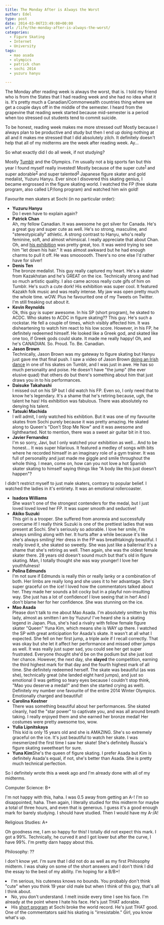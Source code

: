 ```yaml
---
title: The Monday After is Always the Worst
author: Edel
type: post
date: 2014-03-06T23:49:08+00:00
url: /life/the-monday-after-is-always-the-worst/
categories:
  - Figure Skating
  - Internet
  - University
tags:
  - mao asada
  - olympics
  - patrick chan
  - sochi 2014
  - yuzuru hanyu

---
```

The Monday after reading week is always the worst, that is. I told my friend who is from the States that I had reading week and she had no idea what it is. It's pretty much a Canadian/Commonwealth countries thing where we get a couple days off in the middle of the semester. I heard from the grapevine that reading week started because mid-semester is a period when too stressed out students tend to commit suicide.

To be honest, reading week makes me more stressed out! Mostly because I always plan to be productive and study but then I end up doing nothing at all and it makes me stressed that I did absolutely zilch. It definitely doesn't help that all of my midterms are the week after reading week. Ay...

So what exactly did I do all week, if not studying?

Mostly [Tumblr][1] and the Olympics. I'm usually not a big sports fan but this year I found myself really invested! Mostly because of the super cute<sup class="footnote"><a href="#foot_ajs-fn-id_1-593" id="back_ajs-fn-id_1-593">1</a></sup> and super adorable<sup class="footnote"><a href="#foot_ajs-fn-id_2-593" id="back_ajs-fn-id_2-593">2</a></sup> and super talented<sup class="footnote"><a href="#foot_ajs-fn-id_3-593" id="back_ajs-fn-id_3-593">3</a></sup> Japanese figure skater and gold medalist, Yuzuru Hanyu. Ever since I disovered this skating genius, I became engrossed in the figure skating world. I watched the FP (free skate program, also called LP/long program) and watched him win gold!

Favourite men skaters at Sochi (in no particular order):

  * **Yuzuru Hanyu**  
    Do I even have to explain again?
  * **Patrick Chan**  
    Ah, my fellow Canadian. It was awesome he got silver for Canada. He's a great guy and super cute as well. He's so strong, masculine, and "stereotypically" athletic. A strong contrast to Hanyu, who's really feminine, soft, and almost whimsical. I really appreciate that about Chan. Oh, and [his exhibition][2] was pretty great, too. It was weird trying to see him "let down his hair." It was almost awkward but he had enough charms to pull it off. He was smoooooth. There's no one else I'd rather have for silver!
  * **Denis Ten**  
    The bronze medalist. This guy really captured my heart. He's a skater from Kazakhstan and he's GREAT on the ice. Technically strong and had so much artistic quality. I also came across really cute gifs of him on Tumblr. He's such a cute dork! His exhibition was super cool. It featured Kazakh folk music and was really intense. My jaw was open pretty much the whole time. wOW. Plus he favourited one of my Tweets on Twitter. I'm still freaking out about it.
  * **Kevin Reynolds**  
    Ok, this guy is super awesome. In his SP (short program), he skated to ACDC. Who skates to ACDC in figure skating?? This guy. He's such a rockstar. He fell a couple of times, which visibly affected him. It was disheartening to watch him react to his low score. However, in his FP, he definitely redeemed himself. He looked like a Greek god, and skated like one too, if Greek gods could skate. It made me really happy! Oh, and he's CANADIAN. So. Proud. To. Be. Canadian.
  * **Jason Brown**  
    Technically, Jason Brown was my gateway to figure skating but Hanyu just gave me that final push. I saw a video of Jason Brown [doing an Irish dance][3] in one of his skates on Tumblr, and I was just in awe. He has so much personality and poise. He doesn't have "the jump" (the ever elusive quad) that others do but there's something about him that just draws you in to his performances.
  * **Daisuke Takahashi**  
    I missed out on his SP but I did watch his FP. Even so, I only need that to know he's legendary. It's a shame that he's retiring because, ugh, the talent he has! His exhibition was fabulous. There was absolutely no denying his talent.
  * **Tatsuki Machida**  
    I will admit, I only watched his exhibtion. But it was one of my favourite skates from Sochi purely because it was pretty amazing. He skated along to Queen's "Don't Stop Me Now" and it was awesome and lighthearted. Not to mention, there was a sweet air guitar bit in it too.
  * **Javier Fernandez**  
    I'm so sorry, Javi, but I only watched your exhibition as well... And to be honest... It was super hilarious. It featured a medley of songs with bits where he recorded himself in an imaginary role of a gym trainer. It was full of personality and just made me giggle and smile throughout the whole thing. I mean, come on, how can you not love a hot Spanish skater skating to himself saying things like "A body like this just doesn't happen"?

I didn't restrict myself to just male skaters, contrary to popular belief. I watched the ladies in it's entiriety. It was an emotional rollercoaster.

  * **Isadora Williams**  
    She wasn't one of the strongest contenders for the medal, but I just loved loved loved her FP. It was super smooth and seductive!
  * **Akiko Suzuki**  
    This girl is a trooper. She suffered from anorexia and successfully overcame it! I really think Suzuki is one of the prettiest ladies that was present at Sochi. She's seriously so adorable. I love her smile, I'm always smiling along with her. It hurts after a while because it's like she's always smiling! Her dress in the FP was breathtakingly beautiful. I really loved it, she skated so sweetly. She was just like a ballerina! It's a shame that she's retiring as well. Then again, she was the oldest female skater there. 28 years old doesn't sound much but that's old in figure skating. Man, I totally thought she was way younger! I love her youthfulness!
  * **Polina Edmunds**  
    I'm not sure if Edmunds is really thin or really lanky or a combination of both. Her limbs are really long and she uses it to her advantage. She's super graceful on the ice! I loved how the commentators talked about her. They made her sounds a bit cocky but in a playful non-insulting way. She just has a lot of confidence! I love seeing that in her! And I don't blame her for her confidence. She was stunning on the ice.
  * **Mao Asada**  
    Please don't talk to me about Mao Asada. I'm absolutely smitten by this lady, almost as smitten I am by Yuzuru! I've heard she is a skating legend in Japan. Plus, she's had a rivalry with fellow female figure skater "Queen" Yuna Kim, which means she is WAY up there. I watched the SP with great anticipation for Asada's skate. It wasn't at all what I expected. She fell on her first jump, a triple axle if I recall correctly. That was okay but she let it affect her performance and missed other jumps as well. It was really just super sad, you could see her get super frustrated. Everyone thought she'd be on the podium but she just lost her chance. However, the next day, she **slayed** the competition, earning the third highest mark for that day and the fourth highest mark of all time. She definitely redeemed herself. The skate was beautiful (as was she), technically great (she landed eight hard jumps), and just so emotional (I was getting so teary eyes because I couldn't stop think, "Mao you deserve a medal!" and then she started crying as well). Definitely my number one favourite of the entire 2014 Winter Olympics. Emotionally charged and beautiful!
  * **Carolina Kostner**  
    There was something beautiful about her performances. She skated cleanly, had the "star power" to captivate you, and was all around breath taking. I really enjoyed them and she earned her bronze medal! Her costumes were pretty awesome too, wow.
  * **Yulia Lipnitskaya**  
    This kid is only 15 years old and she is AMAZING. She's so extremely graceful on the ice. It's just beautiful to watch her skate. I was mesmerized the first time I saw her skate! She's definitely Russia's figure skating sweetheart for sure.
  * **Yuna Kim**She's the queen of figure skating. I prefer Asada but Kim is definitely Asada's equal, if not, she's better than Asada. She is pretty much technical perfection.

So I definitely wrote this a week ago and I'm already done with all of my midterms.

Computer Science: B+
  
I'm not happy with this, haha. I was 0.5 away from getting an A-! I'm so disappointed, haha. Then again, I literally studied for this midterm for maybe a total of three hours, and even that is generous. I guess it's a good enough mark for barely studying. I should have studied. Then I would have my A-/A!

Religious Studies: A+
  
Oh goodness me, I am so happy for this! I totally did not expect this mark. I got a 99%. Technically, he curved it and I got lower but after the curve, I have 99%. I'm pretty darn happy about this.

Philosophy: ??
  
I don't know yet. I'm sure that I did not do as well as my first Philosophy midterm. I was shaky on some of the short answers and I don't think I did the essay to the best of my ability. I'm hoping for a B/B+!


  <li>
    <a id="foot_ajs-fn-id_1-593"></a>I'm serious, his cuteness knows no bounds. You probably don't think "cute" when you think 19 year old male but when I think of this guy, that's all I think about.&nbsp;&nbsp;<a class="ajs-back-link" href="#back_ajs-fn-id_1-593"></a>
  </li>
  <li>
    <a id="foot_ajs-fn-id_2-593"></a>No, you don't understand. I melt inside every time I see his face. I'm already at the point where I hate his face. He's just THAT adorable.&nbsp;&nbsp;<a class="ajs-back-link" href="#back_ajs-fn-id_2-593"></a>
  </li>
  <li>
    <a id="foot_ajs-fn-id_3-593"></a>His <a href="http://www.youtube.com/watch?v=mzv9T7zQIGw">short program</a> at Sochi broke the world record. He's just THAT good. One of the commentators said his skating is "irresistable." Girl, you know what's up.&nbsp;&nbsp;<a class="ajs-back-link" href="#back_ajs-fn-id_3-593"></a>
  </li>


<div id="ajs-fn-id_1-593" style="display:none;margin:0;" class="ajs-footnote-popup">
  <div>
    I'm serious, his cuteness knows no bounds. You probably don't think "cute" when you think 19 year old male but when I think of this guy, that's all I think about.
  </div>
</div>

<div id="ajs-fn-id_2-593" style="display:none;margin:0;" class="ajs-footnote-popup">
  <div>
    No, you don't understand. I melt inside every time I see his face. I'm already at the point where I hate his face. He's just THAT adorable.
  </div>
</div>

<div id="ajs-fn-id_3-593" style="display:none;margin:0;" class="ajs-footnote-popup">
  <div>
    His <a href="http://www.youtube.com/watch?v=mzv9T7zQIGw">short program</a> at Sochi broke the world record. He's just THAT good. One of the commentators said his skating is "irresistable." Girl, you know what's up.
  </div>
</div>

 [1]: http://mazohystic.tumblr.com
 [2]: http://www.youtube.com/watch?v=eSPbjVsv1ug
 [3]: http://www.youtube.com/watch?v=wzlcVKFVWVI